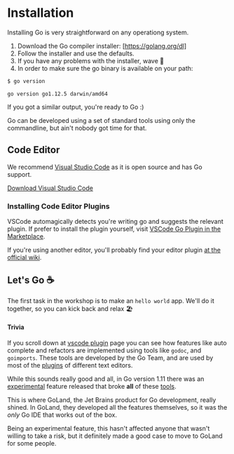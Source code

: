 # Installation

Installing Go is very straightforward on any operationg system. 

1. Download the Go compiler installer: [https://golang.org/dl]
2. Follow the installer and use the defaults.
3. If you have any problems with the installer, wave 👋 
4. In order to make sure the go binary is available on your path:
 
```sh
$ go version
```

```
go version go1.12.5 darwin/amd64
```

If you got a similar output, you're ready to Go :)

Go can be developed using a set of standard tools using only the commandline, but ain't nobody got time for that.

## Code Editor

We recommend [Visual Studio Code][vscode] as it is open source and has Go support.

[Download Visual Studio Code][vscode]

### Installing Code Editor Plugins

VSCode automagically detects you're writing go and suggests the relevant plugin. If prefer to install the plugin yourself, visit [VSCode Go Plugin in the Marketplace][vscode plugin].

If you're using another editor, you'll probably find your editor plugin [at the official wiki](plugins).

## Let's Go ☕️

The first task in the workshop is to make an `hello world` app. We'll do it together, so you can kick back and relax 🏖

#### Trivia

If you scroll down at [vscode plugin] page you can see how features like auto complete and refactors are implemented using tools like `godoc`, and `goimports`. These tools are developed by the Go Team, and are used by most of the [plugins] of different text editors.

While this sounds really good and all, in Go version 1.11 there was an [experimental](https://github.com/golang/go/wiki/Modules) feature released that broke **all** of these [tools](https://github.com/golang/go/issues/24661).

This is where GoLand, the Jet Brains product for Go development, really shined. In GoLand, they developed all the features themselves, so it was the *only* Go IDE that works out of the box.

Being an experimental feature, this hasn't affected anyone that wasn't willing to take a risk, but it definitely made a good case to move to GoLand for some people. 

[vscode]: https://code.visualstudio.com
[https://golang.org/dl]: https://golang.org/dl
[plugins]: https://github.com/golang/go/wiki/IDEsAndTextEditorPlugins
[vscode plugin]: https://marketplace.visualstudio.com/items?itemName=ms-vscode.Go 

